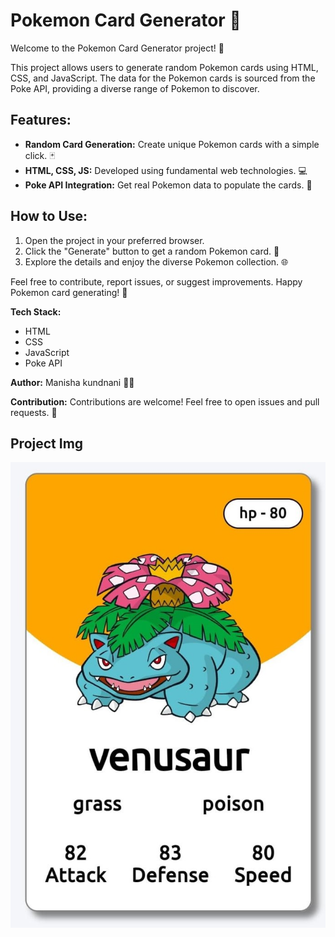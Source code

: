 # Pokemon Card Generator 🌟

Welcome to the Pokemon Card Generator project! 🌈

This project allows users to generate random Pokemon cards using HTML, CSS, and JavaScript. The data for the Pokemon cards is sourced from the Poke API, providing a diverse range of Pokemon to discover.

## Features:
- **Random Card Generation:** Create unique Pokemon cards with a simple click. 🃏
- **HTML, CSS, JS:** Developed using fundamental web technologies. 💻
- **Poke API Integration:** Get real Pokemon data to populate the cards. 📡

## How to Use:
1. Open the project in your preferred browser.
2. Click the "Generate" button to get a random Pokemon card. 🔄
3. Explore the details and enjoy the diverse Pokemon collection. 🌐

Feel free to contribute, report issues, or suggest improvements. Happy Pokemon card generating! 🎉

**Tech Stack:**
- HTML
- CSS
- JavaScript
- Poke API

**Author:** Manisha kundnani 👩‍💻

**Contribution:** Contributions are welcome! Feel free to open issues and pull requests. 🤝

## Project Img
![pokemon card](pokecard.jpg)

